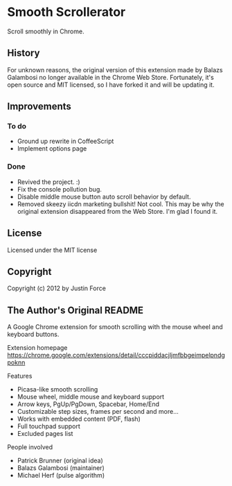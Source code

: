 # Smooth Scrollerator #

Scroll smoothly in Chrome.

## History ##

For unknown reasons, the original version of this extension made by
Balazs Galambosi no longer available in the Chrome Web Store.
Fortunately, it's open source and MIT licensed, so I have forked it and
will be updating it.

## Improvements ##

### To do ###

- Ground up rewrite in CoffeeScript
- Implement options page

### Done ###

- Revived the project. :)
- Fix the console pollution bug.
- Disable middle mouse button auto scroll behavior by default.
- Removed skeezy iicdn marketing bullshit! Not cool. This may be why the
  original extension disappeared from the Web Store. I'm glad I found
  it.

## License ##

Licensed under the MIT license

## Copyright ##

Copyright (c) 2012 by Justin Force

## The Author's Original README ##

A Google Chrome extension for smooth scrolling with the mouse wheel and
keyboard buttons.

Extension homepage
 https://chrome.google.com/extensions/detail/cccpiddacjljmfbbgeimpelpndgpoknn

Features
- Picasa-like smooth scrolling
- Mouse wheel, middle mouse and keyboard support
- Arrow keys, PgUp/PgDown, Spacebar, Home/End
- Customizable step sizes, frames per second and more...
- Works with embedded content (PDF, flash)
- Full touchpad support
- Excluded pages list

People involved
 - Patrick Brunner  (original idea)
 - Balazs Galambosi (maintainer)
 - Michael Herf     (pulse algorithm)
